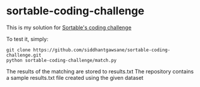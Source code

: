 # sortable-coding-challenge

This is my solution for 
[Sortable's coding challenge](https://sortable.com/challenge/)

To test it, simply:

```
git clone https://github.com/siddhantgawsane/sortable-coding-challenge.git
python sortable-coding-challenge/match.py
```

The results of the matching are stored to results.txt
The repository contains a sample results.txt file created using the given dataset

